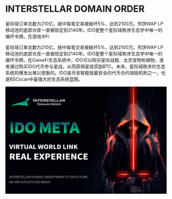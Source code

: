 # INTERSTELLAR DOMAIN ORDER

星际域订单总数为210亿，链中每笔交易被破坏5%，达到2100万。煎饼WAP LP移动池的底部仓库一直被锁定到2140年。IDO是整个星际域秩序生态学中唯一的循环令牌。在游戏中Fi<p>星际域订单总数为210亿，链中每笔交易被破坏5%，达到2100万。煎饼WAP LP移动池的底部仓库一直被锁定到2140年。IDO是整个星际域秩序生态学中唯一的循环令牌。在GameFi生态系统中，IDO可以购买星际战舰、太空宠物和植物，或者通过购买IDO代币参与星战，从而获得星级奖励BTC。未来，星际域秩序的生态系统将爆发出难以想象的。IDO是币安智能链最安全的代币合约销毁机制之一，也是BSCscan中最强大的生态系统蓝图。

![interstellardomainorder-dapp-games-bsc-image1_dddc207ffcffbf48d1262c93faa0a8f7](interstellardomainorder-dapp-games-bsc-image1_dddc207ffcffbf48d1262c93faa0a8f7.png)
